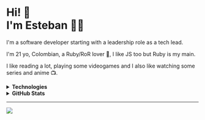 Hi! 👀 <br/> I'm Esteban 👋😊
======

I'm a software developer starting with a leadership role as a tech lead.

I'm 21 yo, Colombian, a Ruby/RoR lover 🔻, I like JS too but Ruby is my main.

I like reading a lot, playing some videogames and I also like watching some series and anime 📺.

<details>
	<summary><b>Technologies</b></summary>
	<img src='https://img.shields.io/badge/ruby-%23CC342D.svg?&style=for-the-badge&logo=ruby&logoColor=white' alt='Ruby'/>
	<img src='https://img.shields.io/badge/rails-%23CC0000.svg?&style=for-the-badge&logo=ruby-on-rails&logoColor=white' alt='Rails'/>
	<img src='https://img.shields.io/badge/postgres-%23316192.svg?&style=for-the-badge&logo=postgresql&logoColor=white' alt='Postgres'/>
	<img src='https://img.shields.io/badge/MongoDB-%234ea94b.svg?&style=for-the-badge&logo=mongodb&logoColor=white' alt='MongoDB'/>
	<img src='https://img.shields.io/badge/redis-%23DD0031.svg?&style=for-the-badge&logo=redis&logoColor=white' alt='Redis'/>
	<img src='https://img.shields.io/badge/react-%2320232a.svg?&style=for-the-badge&logo=react&logoColor=%2361DAFB' alt='React'/>
	<img src='https://img.shields.io/badge/javascript%20-%23323330.svg?&style=for-the-badge&logo=javascript&logoColor=%23f7de1e' alt='JavaScript'/>
	<img src='https://img.shields.io/badge/-ApolloGraphQL-311C87?style=for-the-badge&logo=apollo-graphql' alt='Apollo-GraphQL'/>
	<img src='https://img.shields.io/badge/html5-%23e34f26.svg?&style=for-the-badge&logo=html5&logoColor=white' alt='HTML5'/>
	<img src='https://img.shields.io/badge/css3-%233573b5.svg?&style=for-the-badge&logo=css3&logoColor=white' alt='CSS3'/>
	<img src='https://img.shields.io/badge/git-%23fc6d26.svg?&style=for-the-badge&logo=git&logoColor=white' alt='Git'/>
	<img src='https://img.shields.io/badge/GoogleCloud-%234285F4.svg?&style=for-the-badge&logo=google-cloud&logoColor=white' alt='Google Cloud'/>
	<img src='https://img.shields.io/badge/CIRCLECI-%23161616.svg?&style=for-the-badge&logo=circleci&logoColor=white' alt='CircleCI'/>
</details>

<details> 
	<summary><b>GitHub Stats</b></summary>
	<br/>
	<img src='https://jf-gh-stats.vercel.app/api?username=estebansa19&show_icons=true&count_private=true&title_color=afc2ef&icon_color=afc2ef&theme=react' alt='GitHub Stats' align='top'/>
	<img src='https://jf-gh-stats.vercel.app/api/top-langs/?username=estebansa19&layout=compact&title_color=afc2ef&icon_color=afc2ef&theme=react' alt='GitHub Top Languages' align='top'/>
</details>

----

[<img src="https://img.shields.io/badge/linkedin-%230077B5.svg?&style=for-the-badge&logo=linkedin&logoColor=white"/>](https://www.linkedin.com/in/esteban-saldarriaga-alzate-77a076177/)
